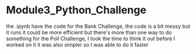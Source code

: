# Module3_Python_Challenge
the .ipynb have the code
for the Bank Challenge, the code is a bit messy but it runs
it could be more efficient but there's more than one way to do something
for the Poll Challenge, I took the time to think it out before I worked on it
it was also simpler so I was able to do it faster
